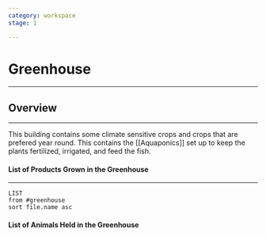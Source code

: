 ```yaml
---
category: workspace
stage: 1

---
```



# Greenhouse
---

## Overview
---
This building contains some climate sensitive crops and crops that are prefered year round. This contains the [[Aquaponics]] set up to keep the plants fertilized, irrigated, and feed the fish.


#### List of Products Grown in the Greenhouse
---
```dataview
LIST 
from #greenhouse
sort file.name asc
```

#### List of Animals Held in the Greenhouse